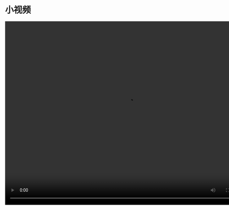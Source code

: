 # 小视频
<video  width="800" height="600" controls loop autoplay>
    <source src="/html/111.mp4" type="video/mp4">
</video>